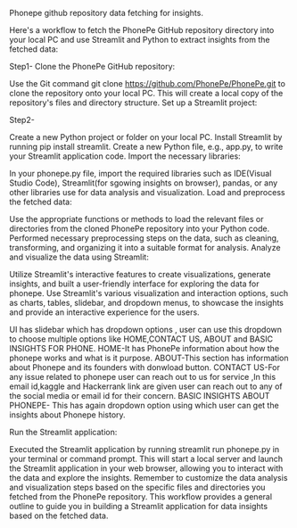 Phonepe github repository data fetching for insights.


Here's a workflow to fetch the PhonePe GitHub repository directory into your local PC and use Streamlit and Python to extract insights from the fetched data:

Step1-
Clone the PhonePe GitHub repository:

Use the Git command git clone https://github.com/PhonePe/PhonePe.git to clone the repository onto your local PC.
This will create a local copy of the repository's files and directory structure.
Set up a Streamlit project:

Step2-

Create a new Python project or folder on your local PC.
Install Streamlit by running pip install streamlit.
Create a new Python file, e.g., app.py, to write your Streamlit application code.
Import the necessary libraries:

In your phonepe.py file, import the required libraries such as IDE(Visual Studio Code), Streamlit(for sgowing insights on browser), pandas, or any other libraries use for data analysis and visualization.
Load and preprocess the fetched data:

Use the appropriate functions or methods to load the relevant files or directories from the cloned PhonePe repository into your Python code.
Performed  necessary preprocessing steps on the data, such as cleaning, transforming, and organizing it into a suitable format for analysis.
Analyze and visualize the data using Streamlit:

Utilize Streamlit's interactive features to create visualizations, generate insights, and built a user-friendly interface for exploring the data for phonepe.
Use Streamlit's various visualization and interaction options, such as charts, tables, slidebar, and dropdown menus, to showcase the insights and provide an interactive experience for the users.

UI has slidebar which has dropdown options , user can use this dropdown to choose multiple options like HOME,CONTACT US, ABOUT and BASIC INSIGHTS FOR PHONE.
HOME-It has PhonePe information about how the phonepe works and what is it purpose.
ABOUT-This section has information about Phonepe and its founders with donwload button.
CONTACT US-For any issue related to phonepe user can reach out to us for service ,In this email id,kaggle and Hackerrank link are given user can reach out to any of the social media or email id for their concern.
BASIC INSIGHTS ABOUT PHONEPE- This has again dropdown option using which user can get the insights about Phonepe history.

Run the Streamlit application:


Executed the Streamlit application by running streamlit run phonepe.py in your terminal or command prompt.
This will start a local server and launch the Streamlit application in your web browser, allowing you to interact with the data and explore the insights.
Remember to customize the data analysis and visualization steps based on the specific files and directories you fetched from the PhonePe repository. This workflow provides a general outline to guide you in building a Streamlit application for data insights based on the fetched data.





